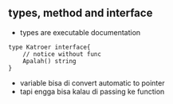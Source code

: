 ## types, method and interface
- types are executable documentation

```
type Katroer interface{
    // notice without func
    Apalah() string
}
``` 
- variable bisa di convert automatic to pointer
- tapi engga bisa kalau di passing ke function